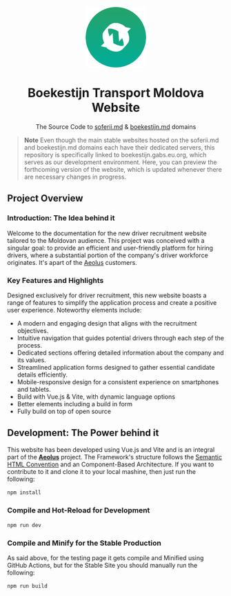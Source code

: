 <div align="center">
<img src="/public/images/icon-boek.png" width="140"/>

# Boekestijn Transport Moldova Website

The Source Code to [soferii.md](https://soferii.md/) & [boekestijn.md](https://boekestijn.md) domains

</div>

> **Note**
> Even though the main stable websites hosted on the soferii.md and boekestijn.md domains each have their dedicated servers, this repository is specifically linked to boekestijn.gabs.eu.org, which serves as our development environment. Here, you can preview the forthcoming version of the website, which is updated whenever there are necessary changes in progress.

## Project Overview

### Introduction: The Idea behind it

Welcome to the documentation for the new driver recruitment website tailored to the Moldovan audience. This project was conceived with a singular goal: to provide an efficient and user-friendly platform for hiring drivers, where a substantial portion of the company's driver workforce originates. It's apart of the [Aeolus](https://gabs.eu.org/aeolus) customers.

### Key Features and Highlights

Designed exclusively for driver recruitment, this new website boasts a range of features to simplify the application process and create a positive user experience. Noteworthy elements include:

- A modern and engaging design that aligns with the recruitment objectives.
- Intuitive navigation that guides potential drivers through each step of the process.
- Dedicated sections offering detailed information about the company and its values.
- Streamlined application forms designed to gather essential candidate details efficiently.
- Mobile-responsive design for a consistent experience on smartphones and tablets.
- Build with Vue.js & Vite, with dynamic language options
- Better elements including a build in form
- Fully build on top of open source

## Development: The Power behind it

This website has been developed using Vue.js and Vite and is an integral part of the <a href="https://gabs.eu.org/aeolus"><b>Aeolus</b></a> project. The Framework's structure follows the <a href="https://semantichtml.github.io">Semantic HTML Convention</a> and an Component-Based Architecture. If you want to contribute to it and clone it to your local mashine, then just run the following:

```sh
npm install
```

### Compile and Hot-Reload for Development

```sh
npm run dev
```

### Compile and Minify for the Stable Production

As said above, for the testing page it gets compile and Minified using GitHub Actions, but for the Stable Site you should manually run the following:

```sh
npm run build
```

